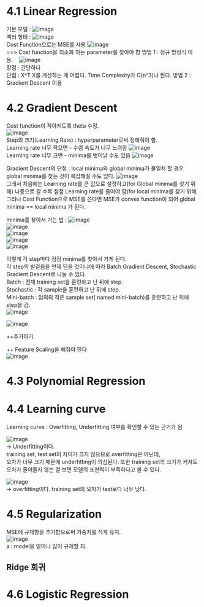 # 4.1 Linear Regression

기본 모델 : ![image](https://github.com/user-attachments/assets/7fac37d0-04bf-4cae-8f11-29aa41d7361a)  
벡터 형태 : ![image](https://github.com/user-attachments/assets/352ad60f-1cc3-4581-a26a-a5602f2cf3a3)  
Cost Function으로는 MSE를 사용 ![image](https://github.com/user-attachments/assets/a0d0e750-6d47-483d-9f7a-659df0656033)  
==> Cost function을 최소화 하는 parameter를 찾아야 함
  방법 1 : 정규 방정식 이용.&nbsp;&nbsp;&nbsp;&nbsp;![image](https://github.com/user-attachments/assets/0d635ea7-7f7e-4c84-8cc1-505041632948)  
장점 : 간단하다  
단점 : X^T X를 계산하는 게 어렵다. Time Complexity가 O(n^3)나 된다.
  방법 2 : Gradient Descent 이용  

# 4.2 Gradient Descent

Cost function이 작아지도록 theta 수정.  
![image](https://github.com/user-attachments/assets/d0122cb8-bdd9-4fad-89d8-4b58e0ba0f08)  
Step의 크기(Learning Rate) : hyperparameter로써 정해줘야 함.  
Learning rate 너무 작으면 - 수렴 속도가 너무 느려짐  ![image](https://github.com/user-attachments/assets/fe0b7aee-3c3a-4f02-b229-05bbc052d355)  
Learning rate 너무 크면 - minima를 벗어날 수도 있음  ![image](https://github.com/user-attachments/assets/5713010a-70b8-4e20-a3fc-1411027404a6)  

Gradient Descent의 단점 : local minima와 global minima가 불일치 할 경우 global minima를 찾는 것이 복잡해질 수도 있다. 
![image](https://github.com/user-attachments/assets/66bba130-9edc-4df2-97ae-4737bfcb30ab)  
그래서 처음에는 Learning rate를 큰 값으로 설정하고(for Global minima를 찾기 위해) 나중으로 갈 수록 점점 Learning rate를 줄여야 함(for local minima를 찾기 위해.  
그러나 Cost Function으로 MSE를 쓴다면 MSE가 convex function이 되어 global minima == local minima 가 된다.  

minima를 찾아서 가는 법 : ![image](https://github.com/user-attachments/assets/8e488b3c-bcd2-4748-8914-24d56fbb9940)  
![image](https://github.com/user-attachments/assets/44a594da-10b1-4cb2-a540-2772ff14c998)  
![image](https://github.com/user-attachments/assets/8c3dcf79-e3c6-40e5-8bf5-fa5ca66b3ca5)  
![image](https://github.com/user-attachments/assets/1f978df0-9803-487c-bc42-2f89f314d390)  
![image](https://github.com/user-attachments/assets/6edf43a4-c822-4a1e-bf01-a874dd270dfc)  

이렇게 각 step마다 점점 minima를 찾아서 가게 된다.  
각 step의 발걸음을 언제 딛을 것이냐에 따라 Batch Gradient Descent, Stochastic Gradient Descent로 나눌 수 있다.  
Batch : 전체 training set을 훈련하고 난 뒤에 step.  
Stochastic : 각 sample을 훈련하고 난 뒤에 step.  
Mini-batch : 임의의 작은 sample set( named mini-batch)를 훈련하고 난 뒤에 step을 감.  
![image](https://github.com/user-attachments/assets/eabf1004-a06e-445e-beb2-28cfc44fb012)  

![image](https://github.com/user-attachments/assets/53ae6247-80ae-46dc-a977-6804a3aa2175)  


++추가하기

++ Feature Scaling을 해줘야 한다  
![image](https://github.com/user-attachments/assets/1256d3ba-9b07-4d04-b2f4-5c6ff8531701)  

# 4.3 Polynomial Regression  


# 4.4 Learning curve  
Learning curve : Overfitting, Underfitting 여부를 확인할 수 있는 근거가 됨  


![image](https://github.com/user-attachments/assets/1328981a-c339-410f-9555-43dcb8690ec9)  
-> Underfitting이다.  
training set, test set의 차이가 크지 않으므로 overfitting은 아닌데,  
오차가 너무 크기 때문에 underfitting이 의심된다. 또한 training set의 크기가 커져도 오차가 줄어들지 않는 걸 보면 모델의 표현력이 부족하다고 볼 수 있다.

![image](https://github.com/user-attachments/assets/83d8c6fe-697c-49c8-9ab9-189347c51547)  
-> overfitting이다.
training set의 오차가 test보다 너무 낮다.  

# 4.5 Regularization  
MSE에 규제항을 추가함으로써 가중치를 작게 유지.  
![image](https://github.com/user-attachments/assets/6382c807-f8fe-41fd-baf9-9b44c0820c1c)  
a : model을 얼마나 많이 규제할 지.

##  Ridge 회귀


# 4.6 Logistic Regression
